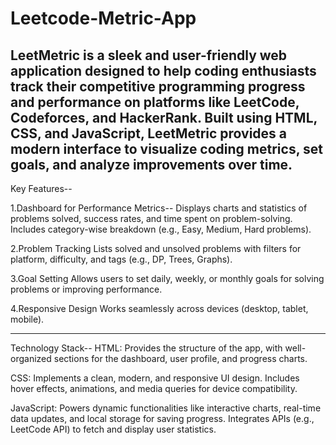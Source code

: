 # Leetcode-Metric-App
LeetMetric is a sleek and user-friendly web application designed to help coding enthusiasts track their competitive programming progress and performance on platforms like LeetCode, Codeforces, and HackerRank. Built using HTML, CSS, and JavaScript, LeetMetric provides a modern interface to visualize coding metrics, set goals, and analyze improvements over time.
-------------------------------------------------------------------------------------------------
Key Features--

1.Dashboard for Performance Metrics--
Displays charts and statistics of problems solved, success rates, and time spent on problem-solving.
Includes category-wise breakdown (e.g., Easy, Medium, Hard problems).

2.Problem Tracking
Lists solved and unsolved problems with filters for platform, difficulty, and tags (e.g., DP, Trees, Graphs).

3.Goal Setting
Allows users to set daily, weekly, or monthly goals for solving problems or improving performance.

4.Responsive Design
Works seamlessly across devices (desktop, tablet, mobile).


-------------------------------------------------------------------------------------------------
Technology Stack--
HTML:
Provides the structure of the app, with well-organized sections for the dashboard, user profile, and progress charts.

CSS:
Implements a clean, modern, and responsive UI design.
Includes hover effects, animations, and media queries for device compatibility.

JavaScript:
Powers dynamic functionalities like interactive charts, real-time data updates, and local storage for saving progress.
Integrates APIs (e.g., LeetCode API) to fetch and display user statistics.

